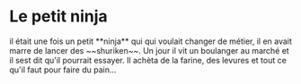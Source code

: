 # <h1>Le petit ninja</h1>
<p>il était une fois un petit **ninja** qui qui voulait changer de métier, 
il en avait marre de lancer des ~~shuriken~~. Un jour il vit un boulanger au marché et il sest dit qu'il pourrait essayer.
Il achèta de la farine, des levures et tout ce qu'il faut pour faire du pain...</p>
